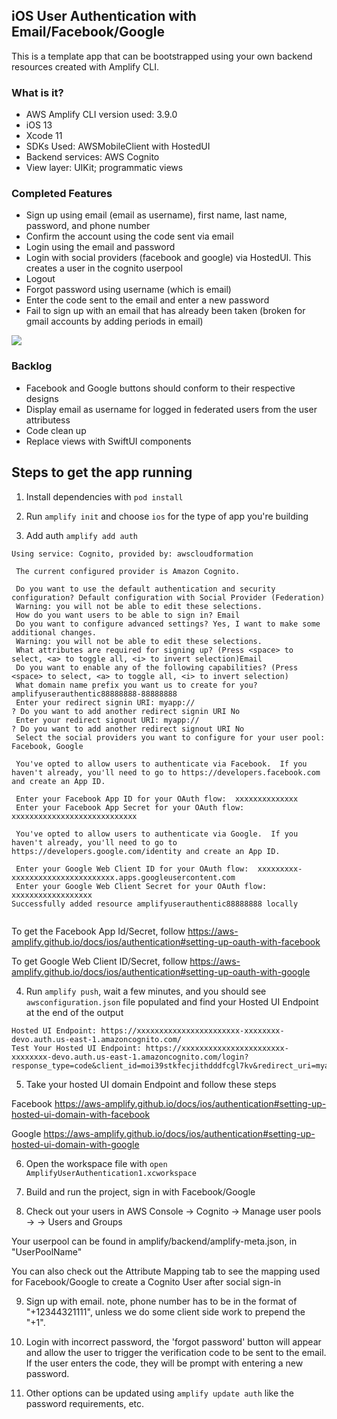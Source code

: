 
## iOS User Authentication with Email/Facebook/Google

This is a template app that can be bootstrapped using your own backend resources created with Amplify CLI.

### What is it?
- AWS Amplify CLI version used: 3.9.0
- iOS 13
- Xcode 11
- SDKs Used: AWSMobileClient with HostedUI
- Backend services: AWS Cognito
- View layer: UIKit; programmatic views

### Completed Features
- Sign up using email (email as username), first name, last name, password, and phone number 
- Confirm the account using the code sent via email 
- Login using the email and password 
- Login with social providers (facebook and google) via HostedUI. This creates a user in the cognito userpool
- Logout 
- Forgot password using username (which is email) 
- Enter the code sent to the email and enter a new password 
- Fail to sign up with an email that has already been taken (broken for gmail accounts by adding periods in email) 

![](demo.gif)

### Backlog
- Facebook and Google buttons should conform to their respective designs
- Display email as username for logged in federated users from the user attributess
- Code clean up
- Replace views with SwiftUI components

## Steps to get the app running

1. Install dependencies with `pod install`

2. Run `amplify init` and choose `ios` for the type of app you're building

3. Add auth `amplify add auth`

```
Using service: Cognito, provided by: awscloudformation
 
 The current configured provider is Amazon Cognito. 
 
 Do you want to use the default authentication and security configuration? Default configuration with Social Provider (Federation)
 Warning: you will not be able to edit these selections. 
 How do you want users to be able to sign in? Email
 Do you want to configure advanced settings? Yes, I want to make some additional changes.
 Warning: you will not be able to edit these selections. 
 What attributes are required for signing up? (Press <space> to select, <a> to toggle all, <i> to invert selection)Email
 Do you want to enable any of the following capabilities? (Press <space> to select, <a> to toggle all, <i> to invert selection)
 What domain name prefix you want us to create for you? amplifyuserauthentic88888888-88888888
 Enter your redirect signin URI: myapp://
? Do you want to add another redirect signin URI No
 Enter your redirect signout URI: myapp://
? Do you want to add another redirect signout URI No
 Select the social providers you want to configure for your user pool: Facebook, Google
  
 You've opted to allow users to authenticate via Facebook.  If you haven't already, you'll need to go to https://developers.facebook.com and create an App ID. 
 
 Enter your Facebook App ID for your OAuth flow:  xxxxxxxxxxxxxx
 Enter your Facebook App Secret for your OAuth flow:  xxxxxxxxxxxxxxxxxxxxxxxxxxxx
  
 You've opted to allow users to authenticate via Google.  If you haven't already, you'll need to go to https://developers.google.com/identity and create an App ID. 
 
 Enter your Google Web Client ID for your OAuth flow:  xxxxxxxxx-xxxxxxxxxxxxxxxxxxxxxxx.apps.googleusercontent.com
 Enter your Google Web Client Secret for your OAuth flow:  xxxxxxxxxxxxxxxxxx
Successfully added resource amplifyuserauthentic88888888 locally
 
```

To get the Facebook App Id/Secret, follow https://aws-amplify.github.io/docs/ios/authentication#setting-up-oauth-with-facebook

To get Google Web Client ID/Secret, follow https://aws-amplify.github.io/docs/ios/authentication#setting-up-oauth-with-google

4. Run `amplify push`, wait a few minutes, and you should see `awsconfiguration.json` file populated and find your Hosted UI Endpoint at the end of the output

```
Hosted UI Endpoint: https://xxxxxxxxxxxxxxxxxxxxxxx-xxxxxxxx-devo.auth.us-east-1.amazoncognito.com/
Test Your Hosted UI Endpoint: https://xxxxxxxxxxxxxxxxxxxxxxx-xxxxxxxx-devo.auth.us-east-1.amazoncognito.com/login?response_type=code&client_id=moi39stkfecjithdddfcgl7kv&redirect_uri=myapp://
```

5. Take your hosted UI domain Endpoint and follow these steps

Facebook https://aws-amplify.github.io/docs/ios/authentication#setting-up-hosted-ui-domain-with-facebook

Google https://aws-amplify.github.io/docs/ios/authentication#setting-up-hosted-ui-domain-with-google

6. Open the workspace file with `open AmplifyUserAuthentication1.xcworkspace`

7. Build and run the project, sign in with Facebook/Google

8. Check out your users in AWS Console -> Cognito -> Manage user pools -> <your user pool> -> Users and Groups

Your userpool can be found in amplify/backend/amplify-meta.json, in "UserPoolName"

You can also check out the Attribute Mapping tab to see the mapping used for Facebook/Google to create a Cognito User after social sign-in

9. Sign up with email. note, phone number has to be in the format of "+12344321111", unless we do some client side work to prepend the "+1".

10. Login with incorrect password, the 'forgot password' button will appear and allow the user to trigger the verification code to be sent to the email. If the user enters the code, they will be prompt with entering a new password.

11. Other options can be updated using `amplify update auth` like the password requirements, etc.
